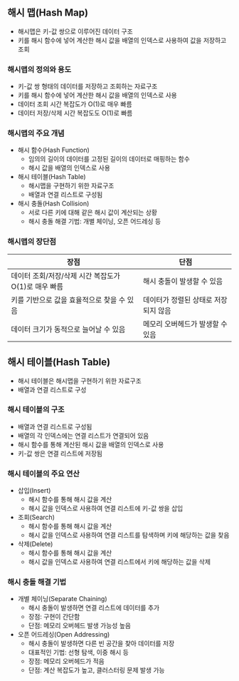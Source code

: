 
## 해시 맵(Hash Map)

- 해시맵은 키-값 쌍으로 이루어진 데이터 구조
- 키를 해시 함수에 넣어 계산한 해시 값을 배열의 인덱스로 사용하여 값을 저장하고 조회

### 해시맵의 정의와 용도

- 키-값 쌍 형태의 데이터를 저장하고 조회하는 자료구조
- 키를 해시 함수에 넣어 계산한 해시 값을 배열의 인덱스로 사용
- 데이터 조회 시간 복잡도가 O(1)로 매우 빠름
- 데이터 저장/삭제 시간 복잡도도 O(1)로 빠름

### 해시맵의 주요 개념

- 해시 함수(Hash Function)
  - 임의의 길이의 데이터를 고정된 길이의 데이터로 매핑하는 함수
  - 해시 값을 배열의 인덱스로 사용
- 해시 테이블(Hash Table)
  - 해시맵을 구현하기 위한 자료구조
  - 배열과 연결 리스트로 구성됨
- 해시 충돌(Hash Collision)
  - 서로 다른 키에 대해 같은 해시 값이 계산되는 상황
  - 해시 충돌 해결 기법: 개별 체이닝, 오픈 어드레싱 등

### 해시맵의 장단점

| 장점 | 단점 |
|------|------|
| 데이터 조회/저장/삭제 시간 복잡도가 O(1)로 매우 빠름 | 해시 충돌이 발생할 수 있음 |
| 키를 기반으로 값을 효율적으로 찾을 수 있음 | 데이터가 정렬된 상태로 저장되지 않음 |
| 데이터 크기가 동적으로 늘어날 수 있음 | 메모리 오버헤드가 발생할 수 있음 |

## 해시 테이블(Hash Table)

- 해시 테이블은 해시맵을 구현하기 위한 자료구조
- 배열과 연결 리스트로 구성

### 해시 테이블의 구조

- 배열과 연결 리스트로 구성됨
- 배열의 각 인덱스에는 연결 리스트가 연결되어 있음
- 해시 함수를 통해 계산된 해시 값을 배열의 인덱스로 사용
- 키-값 쌍은 연결 리스트에 저장됨

### 해시 테이블의 주요 연산

- 삽입(Insert)
  - 해시 함수를 통해 해시 값을 계산
  - 해시 값을 인덱스로 사용하여 연결 리스트에 키-값 쌍을 삽입
- 조회(Search)
  - 해시 함수를 통해 해시 값을 계산
  - 해시 값을 인덱스로 사용하여 연결 리스트를 탐색하며 키에 해당하는 값을 찾음
- 삭제(Delete)
  - 해시 함수를 통해 해시 값을 계산
  - 해시 값을 인덱스로 사용하여 연결 리스트에서 키에 해당하는 값을 삭제

### 해시 충돌 해결 기법

- 개별 체이닝(Separate Chaining)
  - 해시 충돌이 발생하면 연결 리스트에 데이터를 추가
  - 장점: 구현이 간단함
  - 단점: 메모리 오버헤드 발생 가능성 높음
- 오픈 어드레싱(Open Addressing)
  - 해시 충돌이 발생하면 다른 빈 공간을 찾아 데이터를 저장
  - 대표적인 기법: 선형 탐색, 이중 해시 등
  - 장점: 메모리 오버헤드가 적음
  - 단점: 계산 복잡도가 높고, 클러스터링 문제 발생 가능